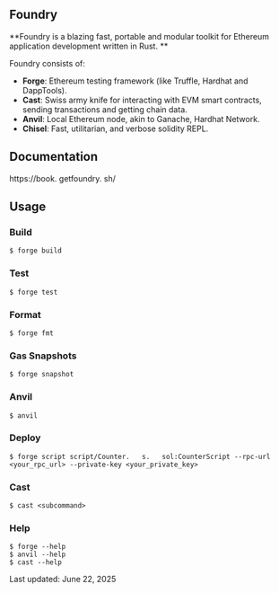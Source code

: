 ## Foundry

**Foundry is a blazing fast, portable and modular toolkit for Ethereum application development written in Rust.   **

Foundry consists of:

- **Forge**: Ethereum testing framework (like Truffle, Hardhat and DappTools).   
- **Cast**: Swiss army knife for interacting with EVM smart contracts, sending transactions and getting chain data.   
- **Anvil**: Local Ethereum node, akin to Ganache, Hardhat Network.   
- **Chisel**: Fast, utilitarian, and verbose solidity REPL.   

## Documentation

https://book.   getfoundry.   sh/

## Usage

### Build

```shell
$ forge build
```

### Test

```shell
$ forge test
```

### Format

```shell
$ forge fmt
```

### Gas Snapshots

```shell
$ forge snapshot
```

### Anvil

```shell
$ anvil
```

### Deploy

```shell
$ forge script script/Counter.   s.   sol:CounterScript --rpc-url <your_rpc_url> --private-key <your_private_key>
```

### Cast

```shell
$ cast <subcommand>
```

### Help

```shell
$ forge --help
$ anvil --help
$ cast --help
```

Last updated: June 22, 2025



